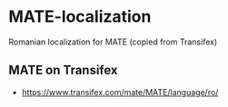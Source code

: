 # MATE-localization
Romanian localization for MATE (copied from Transifex)

## MATE on Transifex
* https://www.transifex.com/mate/MATE/language/ro/
